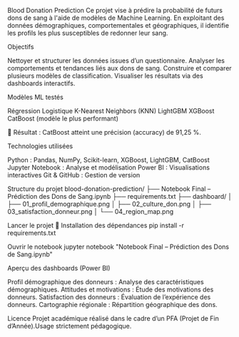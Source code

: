 Blood Donation Prediction
Ce projet vise à prédire la probabilité de futurs dons de sang à l'aide de modèles de Machine Learning. En exploitant des données démographiques, comportementales et géographiques, il identifie les profils les plus susceptibles de redonner leur sang.

Objectifs

Nettoyer et structurer les données issues d’un questionnaire.
Analyser les comportements et tendances liés aux dons de sang.
Construire et comparer plusieurs modèles de classification.
Visualiser les résultats via des dashboards interactifs.


Modèles ML testés

Régression Logistique
K-Nearest Neighbors (KNN)
LightGBM
XGBoost
CatBoost (modèle le plus performant)

📌 Résultat : CatBoost atteint une précision (accuracy) de 91,25 %.

Technologies utilisées

Python : Pandas, NumPy, Scikit-learn, XGBoost, LightGBM, CatBoost
Jupyter Notebook : Analyse et modélisation
Power BI : Visualisations interactives
Git & GitHub : Gestion de version


Structure du projet
blood-donation-prediction/
├── Notebook Final – Prédiction des Dons de Sang.ipynb
├── requirements.txt
├── dashboard/
│   ├── 01_profil_demographique.png
│   ├── 02_culture_don.png
│   ├── 03_satisfaction_donneur.png
│   └── 04_region_map.png


Lancer le projet
🔧 Installation des dépendances
pip install -r requirements.txt

 Ouvrir le notebook
jupyter notebook "Notebook Final – Prédiction des Dons de Sang.ipynb"

 Aperçu des dashboards (Power BI)

Profil démographique des donneurs : Analyse des caractéristiques démographiques.
Attitudes et motivations : Étude des motivations des donneurs.
Satisfaction des donneurs : Évaluation de l’expérience des donneurs.
Cartographie régionale : Répartition géographique des dons.


Licence
Projet académique réalisé dans le cadre d’un PFA (Projet de Fin d’Année).Usage strictement pédagogique.
